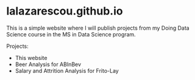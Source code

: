 # lalazarescou.github.io
This is a simple website where I will publish projects from my 
Doing Data Science course in the MS in Data Science program.

Projects:  
-  This website
-  Beer Analysis for ABInBev
-  Salary and Attrition Analysis for Frito-Lay

